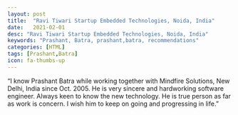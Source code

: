 ```yaml
---
layout: post
title:  "Ravi Tiwari Startup Embedded Technologies, Noida, India"
date:   2021-02-01
desc: "Ravi Tiwari Startup Embedded Technologies, Noida, India"
keywords: "Prashant, Batra, prashant,batra, recommendations"
categories: [HTML]
tags: [Prashant,Batra]
icon: fa-thumbs-up
---
```


“I know Prashant Batra while working together with Mindfire Solutions, New Delhi, India since Oct. 2005. He is very sincere and hardworking software engineer. Always keen to know the new technology. He is true person as far as work is concern. I wish him to keep on going and progressing in life.”
